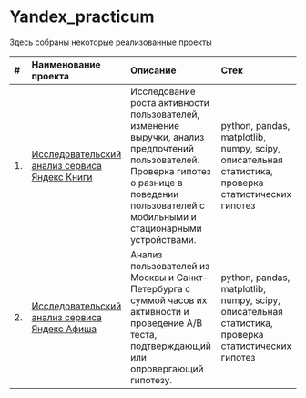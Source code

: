 # Yandex_practicum

Здесь собраны некоторые реализованные проекты

| #   | Наименование проекта                                    | Описание                                                                           |Стек                                                                                   |
|:--- |:--------------------------------------------------------|:--------------------------------------------------------------------------------------------------------------|:-------------------------------------------|
|1.   |[Исследовательский анализ сервиса Яндекс Книги](https://github.com/Elena-Finaeva/Yandex_practicum/tree/main/Books)| Исследование роста активности пользователей, изменение выручки, анализ предпочтений пользователей. Проверка гипотез о разнице в поведении пользователей с мобильными и стационарными устройствами.  |python, pandas, matplotlib, numpy, scipy, описательная статистика, проверка статистических гипотез                  |
|2.   |[Исследовательский анализ сервиса Яндекс Афиша]()| Анализ пользователей из Москвы и Санкт-Петербурга с суммой часов их активности и проведение А/В теста, подтверждающий или опровергающий гипотезу.  |python, pandas, matplotlib, numpy, scipy, описательная статистика, проверка статистических гипотез 

